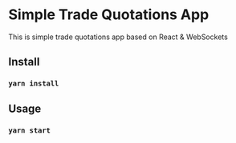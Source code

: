 # Simple Trade Quotations App

This is simple trade quotations app based on React & WebSockets

## Install

### `yarn install`

## Usage

### `yarn start`
